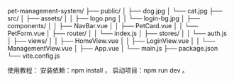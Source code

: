 pet-management-system/
├── public/
│   ├── dog.jpg
│   └── cat.jpg
├── src/
│   ├── assets/
│   │   ├── logo.png
│   │   └── login-bg.jpg
│   ├── components/
│   │   ├── NavBar.vue
│   │   ├── PetCard.vue
│   │   └── PetForm.vue
│   ├── router/
│   │   └── index.js
│   ├── stores/
│   │   └── auth.js
│   ├── views/
│   │   ├── HomeView.vue
│   │   ├── LoginView.vue
│   │   └── ManagementView.vue
│   ├── App.vue
│   └── main.js
├── package.json
└── vite.config.js

使用教程：
安装依赖：npm install ，
启动项目：npm run dev 。